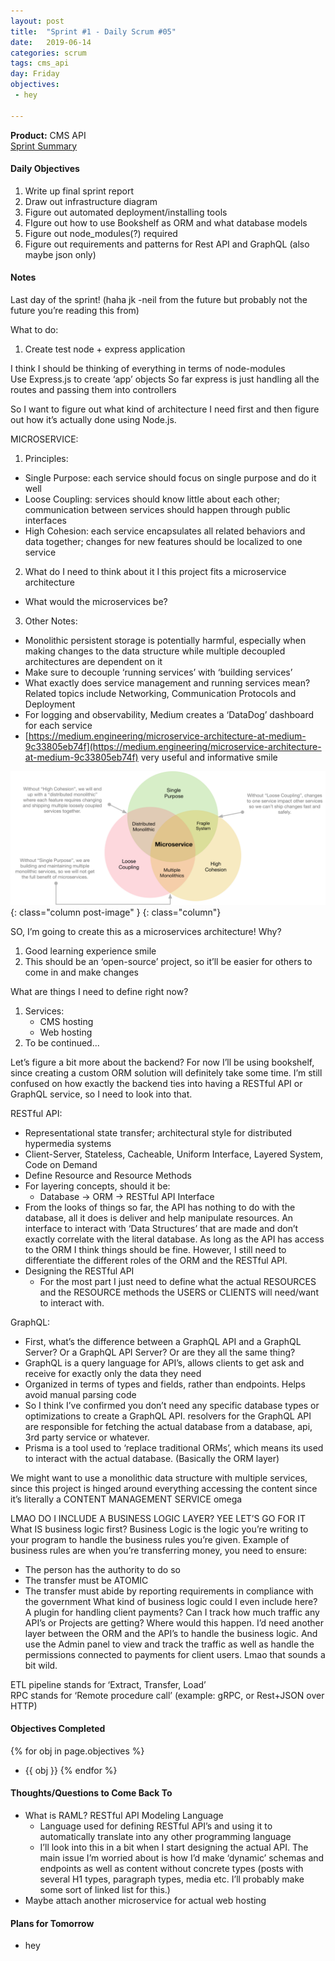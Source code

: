```yaml
---
layout: post
title:  "Sprint #1 - Daily Scrum #05"
date:   2019-06-14
categories: scrum
tags: cms_api
day: Friday
objectives:
 - hey

---
```



<b>Product:</b> CMS API  
[Sprint Summary](/blog/projects/cms-sprint-1)

#### Daily Objectives
1. Write up final sprint report
2. Draw out infrastructure diagram
3. Figure out automated deployment/installing tools
4. FIgure out how to use Bookshelf as ORM and what database models
5. Figure out node_modules(?) required
6. Figure out requirements and patterns for Rest API and GraphQL (also maybe json only)


#### Notes

Last day of the sprint! (haha jk -neil from the future but probably not the future you’re reading this from)

What to do:
1. Create test node + express application

I think I should be thinking of everything in terms of node-modules  
Use Express.js to create ‘app’ objects
So far express is just handling all the routes and passing them into controllers

So I want to figure out what kind of architecture I need first and then figure out how it’s actually done using Node.js.

MICROSERVICE:
1. Principles:
* Single Purpose: each service should focus on single purpose and do it well
* Loose Coupling: services should know little about each other; communication between services should happen through public interfaces
* High Cohesion: each service encapsulates all related behaviors and data together; changes for new features should be localized to one service
2. What do I need to think about it I this project fits a microservice architecture
* What would the microservices be?
3. Other Notes:
* Monolithic persistent storage is potentially harmful, especially when making changes to the data structure while multiple decoupled architectures are dependent on it
* Make sure to decouple ‘running services’ with ‘building services’
* What exactly does service management and running services mean?  Related topics include Networking, Communication Protocols and Deployment
* For logging and observability, Medium creates a ‘DataDog’ dashboard for each service
* [https://medium.engineering/microservice-architecture-at-medium-9c33805eb74f](https://medium.engineering/microservice-architecture-at-medium-9c33805eb74f) very useful and informative smile

![chart](/assets/scrum/sprint1day5image1.png){: class="column post-image" }
{: class="column"}

SO, I’m going to create this as a microservices architecture! Why?  
1. Good learning experience smile
2. This should be an ‘open-source’ project, so it’ll be easier for others to come in and make changes

What are things I need to define right now?
1. Services:
	* CMS hosting
	* Web hosting
2. To be continued...

Let’s figure a bit more about the backend?  For now I’ll be using bookshelf, since creating a custom ORM solution will definitely take some time.  I’m still confused on how exactly the backend ties into having a RESTful API or GraphQL service, so I need to look into that.

RESTful API:
* Representational state transfer; architectural style for distributed hypermedia systems
* Client-Server, Stateless, Cacheable, Uniform Interface, Layered System, Code on Demand
* Define Resource and Resource Methods
* For layering concepts, should it be:
	* Database → ORM → RESTful API Interface
* From the looks of things so far, the API has nothing to do with the database, all it does is deliver and help manipulate resources.  An interface to interact with ‘Data Structures’ that are made and don’t exactly correlate with the literal database.  As long as the API has access to the ORM I think things should be fine.  However, I still need to differentiate the different roles of the ORM and the RESTful API.
* Designing the RESTful API
	* For the most part I just need to define what the actual RESOURCES and the RESOURCE methods the USERS or CLIENTS will need/want to interact with.

GraphQL:
* First, what’s the difference between a GraphQL API and a GraphQL Server? Or a GraphQL API Server?  Or are they all the same thing?
* GraphQL is a query language for API’s, allows clients to get ask and receive for exactly only the data they need
* Organized in terms of types and fields, rather than endpoints.  Helps avoid manual parsing code
* So I think I’ve confirmed you don’t need any specific database types or optimizations to create a GraphQL API.  resolvers for the GraphQL API are responsible for fetching the actual database from a database, api, 3rd party service or whatever.
* Prisma is a tool used to ‘replace traditional ORMs’, which means its used to interact with the actual database. (Basically the ORM layer)

We might want to use a monolithic data structure with multiple services, since this project is hinged around everything accessing the content since it’s literally a CONTENT MANAGEMENT SERVICE omega

LMAO DO I INCLUDE A BUSINESS LOGIC LAYER? YEE LET’S GO FOR IT  
What IS business logic first?  Business Logic is the logic you’re writing to your program to handle the business rules you’re given.  Example of business rules are when you’re transferring money, you need to ensure:
* The person has the authority to do so
* The transfer must be ATOMIC
* The transfer must abide by reporting requirements in compliance with the government
What kind of business logic could I even include here?  A plugin for handling client payments? Can I track how much traffic any API’s or Projects are getting?  Where would this happen.  I’d need another layer between the ORM and the API’s to handle the business logic.  And use the Admin panel to view and track the traffic as well as handle the permissions connected to payments for client users.  Lmao that sounds a bit wild.

ETL pipeline stands for ‘Extract, Transfer, Load’  
RPC stands for ‘Remote procedure call’ (example: gRPC, or Rest+JSON over HTTP)

#### Objectives Completed
{% for obj in page.objectives %}
* {{ obj }}
{% endfor %}

#### Thoughts/Questions to Come Back To
* What is RAML? RESTful API Modeling Language
	* Language used for defining RESTful API’s and using it to automatically translate into any other programming language
	* I’ll look into this in a bit when I start designing the actual API.  The main issue I’m worried about is how I’d make ‘dynamic’ schemas and endpoints as well as content without concrete types (posts with several H1 types, paragraph types, media etc.  I’ll probably make some sort of linked list for this.)
* Maybe attach another microservice for actual web hosting


<!-- #### Lessons Learned
* Lorem ipsum dolor sit amet, id modo summo tibique nam, ei dolorem vituperata elaboraret quo, pro blandit appareat perfecto eu.
* Lorem ipsum dolor sit amet, id modo summo tibique nam, ei dolorem vituperata elaboraret quo, pro blandit appareat perfecto eu. -->

#### Plans for Tomorrow
* hey